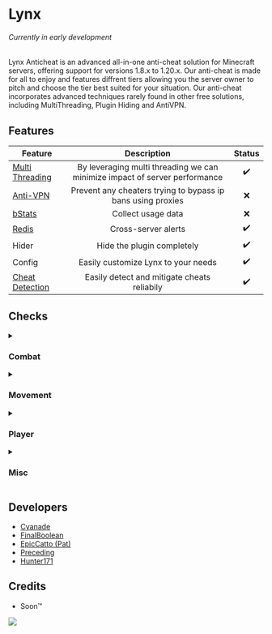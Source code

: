 # Lynx
###### Currently in early development

Lynx Anticheat is an advanced all-in-one anti-cheat solution for Minecraft servers, offering support for versions 1.8.x to 1.20.x. Our anti-cheat is made for all to enjoy and features diffrent tiers allowing you the server owner to pitch and choose the tier best suited for your situation. Our anti-cheat incorporates advanced techniques rarely found in other free solutions, including MultiThreading, Plugin Hiding and AntiVPN.

## Features
| Feature | Description | Status |
| ------------- |:-------------:| :-----:|
| [Multi Threading](https://towardsdatascience.com/multithreading-and-multiprocessing-in-10-minutes-20d9b3c6a867) | By leveraging multi threading we can minimize impact of server performance | ✔️ |
| [Anti-VPN](https://en.wikipedia.org/wiki/Proxy_server) | Prevent any cheaters trying to bypass ip bans using proxies | ❌ |
| [bStats](https://bstats.org/) | Collect usage data | ❌ |
| [Redis](https://redis.io/) | Cross-server alerts | ✔️ |
| Hider | Hide the plugin completely | ✔️ |
| Config | Easily customize Lynx to your needs | ✔️ |
| [Cheat Detection](https://github.com/Lynx-Anticheat#Checks) | Easily detect and mitigate cheats reliabily | ✔️ |

## Checks
<details> 
    <summary><h3>Combat</h3></summary>

| Check      | Description                          | Status |
|------------|--------------------------------------|:-------:|
| Aim        | Detect suspicous aiming patterns or flaws in a players rotations | ✔️ |
| Reach      | Detect anyone reaching above the hard coded limit of 3.0 | ✔️ |
| Hitbox     | Detect anyone not hitting inside the correct hitbox | ✔️ |
| Killaura   | Detect flaws in hacked clients killauras | ✔️ |
| Analysis   | Heuristic combat analysis (clicking, rotations, movement and accuracy) | ❌ |
| AutoClicker | Detect suspicous or impossible clicking patterns | ❌ |
</details>

<details> 
    <summary><h3>Movement</h3></summary>

| Check      | Description                          | Status |
|------------|--------------------------------------|:-------:|
| Simulation | Detect any movements that violate vanilla protocol | ✔️ |
| Velocity   | Checks if the player received velocity properly | ✔️ |

</details>
<details> 
    <summary><h3>Player</h3></summary>

| Check      | Description                          | Status |
|------------|--------------------------------------|:-------:|
| Scaffold   | Detect unusual block-placing activity  | ✔️ |
| FastBreak  | Detect unusual block-breaking activity  | ✔️ |
| Interact   | Detect impossible player interactions (raytrace, fast use, etc)  | ✔️ |

</details>


<details> 
    <summary><h3>Misc</h3></summary>

| Check      | Description                          | Status |
|------------|--------------------------------------|:-------:|
| Inventory  | Detect unusual inventory activity (too fast or moving)  | ✔️ |
| Packet     | Detect players sending impossible packets (ping spoof, etc)  | ✔️ |

</details>

## Developers
-  [Cyanade](https://github.com/Cyanade/)
-  [FinalBoolean](https://github.com/FinalBoolean)
-  [EpicCatto (Pat)](https://github.com/EpicCatto)
-  [Preceding](https://github.com/Precedingxd)
-  [Hunter171](https://github.com/Hunter-171/)

## Credits
- Soon™️
<img src='https://svgshare.com/i/xjT.svg' />
